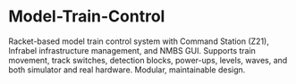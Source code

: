 # Model-Train-Control
Racket-based model train control system with Command Station (Z21), Infrabel infrastructure management, and NMBS GUI. Supports train movement, track switches, detection blocks, power-ups, levels, waves, and both simulator and real hardware. Modular, maintainable design.
